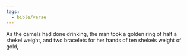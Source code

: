 ```yaml
---
tags:
  - bible/verse
---
```

As the camels had done drinking, the man took a golden ring of half a shekel weight, and two bracelets for her hands of ten shekels weight of gold,